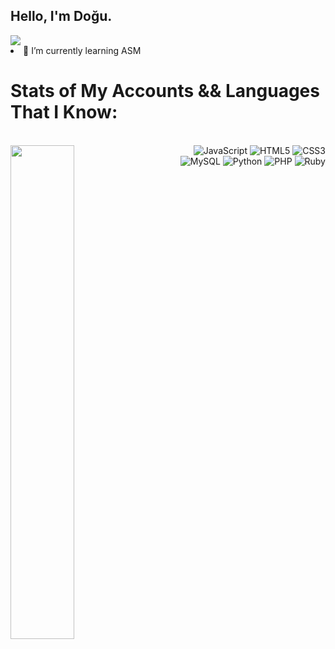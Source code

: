 ## Hello, I'm Doğu. 
<img src="https://komarev.com/ghpvc/?username=dogujen&style=flat-square">
<li> 🔭 I’m currently learning ASM
    <h1>
    Stats of My Accounts && Languages That I Know:
  </h1>
  </br>
  <div >
<img align="left" width="45%" src="https://github-readme-stats.vercel.app/api?username=dogujen&theme=dark&hide_border=true"><div align="right" style="display: flex; justify-content: flex-end;">
<div>
<img alt="JavaScript" src="https://img.shields.io/badge/javascript-%23323330.svg?style=for-the-badge&logo=javascript&logoColor=%23F7DF1E"/>
<img alt="HTML5" src="https://img.shields.io/badge/html5-%23E34F26.svg?style=for-the-badge&logo=html5&logoColor=white"/>
  <img alt="CSS3" src="https://img.shields.io/badge/css3-%231572B6.svg?style=for-the-badge&logo=css3&logoColor=white"/>
<img alt="MySQL" src="https://img.shields.io/badge/mysql-%2300f.svg?style=for-the-badge&logo=mysql&logoColor=white"/>
  <img alt="Python" src="https://img.shields.io/badge/Python-yellow?style=for-the-badge&logo=python"/>
  
  
  <img alt="PHP" src="https://img.shields.io/badge/php-%234F5B93.svg?style=for-the-badge&logo=php&logoColor=white"/>
  <img alt="Ruby" src="https://img.shields.io/badge/ruby-red.svg?style=for-the-badge&logo=ruby&logoColor=white" />
  
  </div>
  <br>

  
